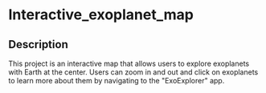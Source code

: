 # Interactive_exoplanet_map
## Description
This project is an interactive map that allows users to explore exoplanets with Earth at the center. Users can zoom in and out and click on exoplanets to learn more about them by navigating to the "ExoExplorer" app.
